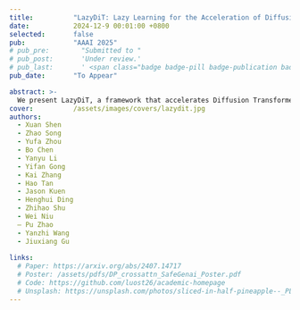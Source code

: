 ```yaml
---
title:          "LazyDiT: Lazy Learning for the Acceleration of Diffusion Transformers"
date:           2024-12-9 00:01:00 +0800
selected:       false
pub:            "AAAI 2025"
# pub_pre:        "Submitted to "
# pub_post:       'Under review.'
# pub_last:       ' <span class="badge badge-pill badge-publication badge-success">Spotlight</span>'
pub_date:       "To Appear"

abstract: >-
  We present LazyDiT, a framework that accelerates Diffusion Transformers by reusing computations from previous steps and dynamically skipping redundancies, achieving superior performance over existing methods like DDIM across multiple models and devices.
cover:          /assets/images/covers/lazydit.jpg
authors:
  - Xuan Shen
  - Zhao Song
  - Yufa Zhou
  - Bo Chen 
  - Yanyu Li
  - Yifan Gong
  - Kai Zhang
  - Hao Tan
  - Jason Kuen
  - Henghui Ding
  - Zhihao Shu
  - Wei Niu
  – Pu Zhao
  - Yanzhi Wang 
  - Jiuxiang Gu
  
links:
  # Paper: https://arxiv.org/abs/2407.14717
  # Poster: /assets/pdfs/DP_crossattn_SafeGenai_Poster.pdf
  # Code: https://github.com/luost26/academic-homepage
  # Unsplash: https://unsplash.com/photos/sliced-in-half-pineapple--_PLJZmHZzk
---
```

